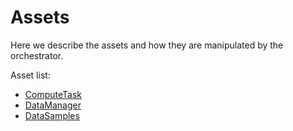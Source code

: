 # Assets

Here we describe the assets and how they are manipulated by the orchestrator.

Asset list:
- [ComputeTask](./computetask.md)
- [DataManager](./datamanager.md)
- [DataSamples](./datasamples.md)
